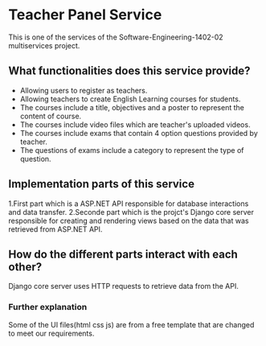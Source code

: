 # Teacher Panel Service
This is one of the services of the Software-Engineering-1402-02 multiservices project.
## What functionalities does this service provide?
- Allowing users to register as teachers.
- Allowing teachers to create English Learning courses for students.
- The courses include a title, objectives and a poster to represent the content of course.
- The courses include video files which are teacher's uploaded videos.
- The courses include exams that contain 4 option questions provided by teacher. 
- The questions of exams include a category to represent the type of question.
## Implementation parts of this service
1.First part which is a ASP.NET API responsible for database interactions and data transfer.
2.Seconde part which is the projct's Django core server responsible for creating and rendering views
based on the data that was retrieved from ASP.NET API.
## How do the different parts interact with each other?
Django core server uses HTTP requests to retrieve data from the API.
### Further explanation
Some of the UI files(html css js) are from a free template that are changed to meet our requirements.